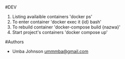 #DEV
1. Listing availaible containers 'docker ps'
2. To enter container 'docker exec it {id} bash'
3. To rebuild container 'docker-compose build {nazwa}'
4. Start project's containers 'docker compose up'

#Authors
* Umba Johnson <ummmba@gmail.com>